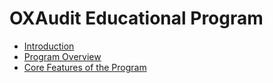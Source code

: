 # OXAudit Educational Program

- [Introduction](/oxaudit/features/oxaudit-educational-program/introduction.md)
- [Program Overview](/oxaudit/features/oxaudit-educational-program/program-overview.md)
- [Core Features of the Program](/oxaudit/features/oxaudit-educational-program/core-features-of-the-program.md)
